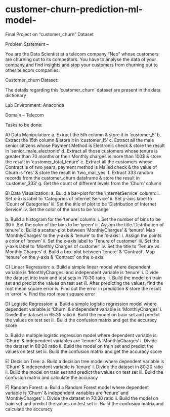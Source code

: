 # customer-churn-prediction-ml-model-
      
Final Project on “customer_churn” Dataset 


Problem Statement –

You are the Data Scientist at a telecom company “Neo” whose customers are churning out to its competitors. You have to analyse the data of your company and find insights and stop your customers from churning out to other telecom companies.


Customer_churn Dataset:

The details regarding this ‘customer_churn’ dataset are present in the data dictionary


 






Lab Environment: Anaconda







Domain – Telecom








Tasks to be done:


A)	Data Manipulation:
a.	Extract the 5th column & store it in ‘customer_5’
b.	Extract the 15th column & store it in ‘customer_15’
c.	Extract all the male senior citizens whose Payment Method is Electronic check & store the result in ‘senior_male_electronic’
d.	Extract all those customers whose tenure is greater than 70 months or their Monthly charges is more than 100$ & store the result in ‘customer_total_tenure’
e.	Extract all the customers whose Contract is of two years, payment method is Mailed check & the value of Churn is ‘Yes’ & store the result in ‘two_mail_yes’
f.	Extract 333 random records from the customer_churn dataframe & store the result in ‘customer_333’
g.	Get the count of different levels from the ‘Churn’ column

B)	Data Visualization:
a.	Build a bar-plot for the ’InternetService’ column:
i.	Set x-axis label to ‘Categories of Internet Service’
ii.	Set y-axis label to ‘Count of Categories’
iii.	Set the title of plot to be ‘Distribution of Internet Service’
iv.	Set the color of the bars to be ‘orange’

b.	Build a histogram for the ‘tenure’ column:
i.	Set the number of bins to be 30
ii.	Set the color of the bins  to be ‘green’
iii.	Assign the title ‘Distribution of tenure’
c.	Build a scatter-plot between ‘MonthlyCharges’ & ‘tenure’. Map ‘MonthlyCharges’ to the y-axis & ‘tenure’ to the ‘x-axis’:
i.	Assign the points a color of ‘brown’
ii.	Set the x-axis label to ‘Tenure of customer’
iii.	Set the y-axis label to ‘Monthly Charges of customer’
iv.	Set the title to ‘Tenure vs Monthly Charges’
d.	Build a box-plot between ‘tenure’ & ‘Contract’. Map ‘tenure’ on the y-axis & ‘Contract’ on the x-axis. 





C)	Linear Regression:
a.	Build a simple linear model where dependent variable is ‘MonthlyCharges’ and independent variable is ‘tenure’
i.	Divide the dataset into train and test sets in 70:30 ratio. 
ii.	Build the model on train set and predict the values on test set
iii.	After predicting the values, find the root mean square error
iv.	Find out the error in prediction & store the result in ‘error’
v.	Find the root mean square error

D)	Logistic Regression:
a.	Build a simple logistic regression model where dependent variable is ‘Churn’ & independent variable is ‘MonthlyCharges’
i.	Divide the dataset in 65:35 ratio
ii.	Build the model on train set and predict the values on test set
iii.	Build the confusion matrix and get the accuracy score

b.	Build a multiple logistic regression model where dependent variable is ‘Churn’ & independent variables are ‘tenure’ & ‘MonthlyCharges’
i.	Divide the dataset in 80:20 ratio
ii.	Build the model on train set and predict the values on test set
iii.	Build the confusion matrix and get the accuracy score

E)	Decision Tree:
a.	Build a decision tree model where dependent variable is ‘Churn’ & independent variable is ‘tenure’
i.	Divide the dataset in 80:20 ratio
ii.	Build the model on train set and predict the values on test set
iii.	Build the confusion matrix and calculate the accuracy


F)	Random Forest:
a.	Build a Random Forest model where dependent variable is ‘Churn’ & independent variables are ‘tenure’ and ‘MonthlyCharges’
i.	Divide the dataset in 70:30 ratio
ii.	Build the model on train set and predict the values on test set
iii.	Build the confusion matrix and calculate the accuracy

